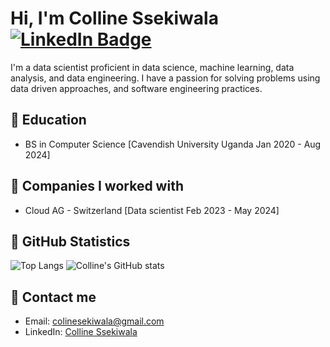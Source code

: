 
<div >
  <h1>Hi, I'm Colline Ssekiwala   <a href="https://www.linkedin.com/in/colline-ssekiwala/">
    <img src="https://img.shields.io/badge/LinkedIn-blue?style=for-the-badge&logo=linkedin&logoColor=white" alt="LinkedIn Badge"/>
  </a></h1> 
   <p>I'm a data scientist proficient in data science, machine learning, data analysis, and data engineering. I have a passion for solving problems using data driven approaches, and software engineering practices. 
  </p> 
</div>
<h2>🏫 Education </h2>
<div>
  <ul>
     <li>BS in Computer Science [Cavendish University Uganda Jan 2020 - Aug 2024]</li>
  </ul>
</div>
<div>
  <h2>🏢 Companies I worked with </h2>
  <ul>
    <li>Cloud AG - Switzerland [Data scientist Feb 2023 - May 2024]</li>
  </ul>
</div>
<h2>🧮 GitHub Statistics </h2>
 <div>
   
  ![Top Langs](https://github-readme-stats.vercel.app/api/top-langs/?username=Colline-Ssekiwala&layout=compact) ![Colline's GitHub stats](https://github-readme-stats.vercel.app/api?username=Colline-Ssekiwala&show_icons=true)
</div>
<h2>📩 Contact me</h2>
<div>
  <ul>
    <li>Email: <a href="mailto:colinesekiwala@gmail.com">colinesekiwala@gmail.com</a></li>
    <li>LinkedIn: <a href="https://www.linkedin.com/in/colline-ssekiwala/">Colline Ssekiwala</a></li>
  </ul>
</div>

  
  
